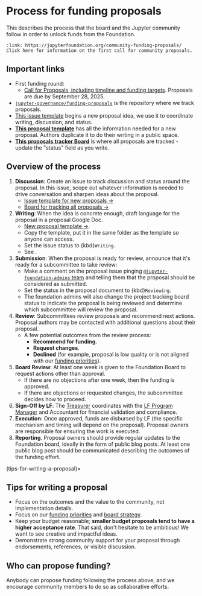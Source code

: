 # Process for funding proposals

This describes the process that the board and the Jupyter community follow in order to unlock funds from the Foundation.

```{card} Submit a funding proposal by September 28, 2025
:link: https://jupyterfoundation.org/community-funding-proposals/
Click here for information on the first call for community proposals.
```

## Important links

- First funding round:
  - [Call for Proposals, including timeline and funding targets](https://jupyterfoundation.org/community-funding-proposals/). Proposals are due by September 28, 2025.
- [`jupyter-governance/funding-proposals`](https://github.com/jupyter-governance/funding-proposals) is the repository where we track proposals.
- [This issue template](https://github.com/jupyter-governance/funding-proposals/issues/new?template=proposal.md) begins a new proposal idea, we use it to coordinate writing, discussion, and status.
- **[This proposal template](https://docs.google.com/document/d/101cNUZbGCWUMn8LbDiSRjL5Q78e_31gN4-FqCiSp47o/edit?usp=drive_link)** has all the information needed for a new proposal. Authors duplicate it to do their writing in a public space.
- **[This proposals tracker Board](https://github.com/orgs/jupyter-governance/projects/13)** is where all proposals are tracked - update the "status" field as you write.

## Overview of the process

1. **Discussion**: Create an issue to track discussion and status around the proposal. In this issue, scope out whatever information is needed to drive conversation and sharpen ideas about the proposal.
   - [Issue template for new proposals →](https://github.com/jupyter-governance/funding-proposals/issues/new?template=proposal.md)
   - [Board for tracking all proposals →](https://github.com/orgs/jupyter-governance/projects/13)
1. **Writing**: When the idea is concrete enough, draft language for the proposal in a proposal Google Doc.
   - [New proposal template →](https://docs.google.com/document/d/101cNUZbGCWUMn8LbDiSRjL5Q78e_31gN4-FqCiSp47o/edit?usp=sharing).
   - Copy the template, put it in the same folder as the template so anyone can access.
   - Set the issue status to {kbd}`Writing`.
   - See [](#tips-for-writing-a-proposal).
1. **Submission**: When the proposal is ready for review, announce that it's ready for a subcommittee to take review:
   - Make a comment on the proposal issue pinging [`@jupyter-foundation-admins` team](https://github.com/orgs/jupyter-governance/teams/jupyter-foundation-admins) and telling them that the proposal should be considered as submitted.
   - Set the status in the proposal document to {kbd}`Reviewing`.
   - The foundation admins will also change the project tracking board status to indicate the proposal is being reviewed and determine which subcommittee will review the proposal.
1. **Review**: Subcommittees review proposals and recommend next actions. Proposal authors may be contacted with additional questions about their proposal.
   - A few potential outcomes from the review process:
      - **Recommend for funding**.
      - **Request changes**.
      - **Declined** (for example, proposal is low quality or is not aligned with our [funding priorities](priorities.md)).
1. **Board Review**: At least one week is given to the Foundation Board to request actions other than approval.
   - If there are no objections after one week, then the funding is approved.
   - If there are objections or requested changes, the subcommittee decides how to proceed.
1. **Sign-Off by LF**: The [Treasurer](#role:treasurer) coordinates with the [LF Program Manager](#role:program-manager) and Accountant for financial validation and compliance.
1. **Execution**: Once approved, funds are disbursed by LF (the specific mechanism and timing will depend on the proposal). Proposal owners are responsible for ensuring the work is executed.
1. **Reporting**. Proposal owners should provide regular updates to the Foundation board, ideally in the form of public blog posts. At least one public blog post should be communicated describing the outcomes of the funding effort.

(tips-for-writing-a-proposal)=
## Tips for writing a proposal

- Focus on the outcomes and the value to the community, not implementation details.
- Focus on our [funding priorities](priorities.md) and [board strategy](../strategy.md).
- Keep your budget reasonable; **smaller budget proposals tend to have a higher acceptance rate**. That said, don't hesitate to be ambitious! We want to see creative and impactful ideas.
- Demonstrate strong community support for your proposal through endorsements, references, or visible discussion. 

## Who can propose funding?

Anybody can propose funding following the process above, and we encourage community members to do so as collaborative efforts.
